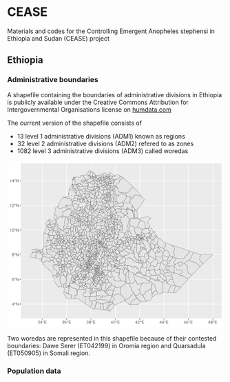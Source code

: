 # CEASE
Materials and codes for the Controlling Emergent Anopheles stephensi in Ethiopia and Sudan (CEASE) project

## Ethiopia

### Administrative boundaries 
A shapefile containing the boundaries of administrative divisions in Ethiopia is publicly available under the Creative Commons Attribution for Intergovernmental Organisations license on [humdata.com](https://data.humdata.org/dataset/cb58fa1f-687d-4cac-81a7-655ab1efb2d0)

The current version of the shapefile consists of
- 13 level 1 administrative divisions (ADM1) known as regions
- 32 level 2 administrative divisions (ADM2) refered to as zones
- 1082 level 3 administrative divisions (ADM3) called woredas

![Administrative divissions of Ethiopia](/Rcode/eth_map.png)

Two woredas are represented in this shapefile because of their contested boundaries: Dawe Serer (ET042199) in Oromia region and Quarsadula (ET050905) in Somali region.


### Population data

